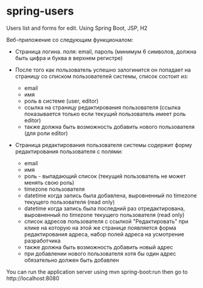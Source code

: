 # spring-users

Users list and forms for edit. Using Spring Boot, JSP, H2

Веб-приложение со следующим функционалом:

- Страница логина. поля: email, пароль (минимум 6 символов, должна быть цифра и буква в верхнем регистре)
- После того как пользователь успешно залогинится он попадает на страницу со списком пользователей системы, список состоит из:
    - email
    - имя
    - роль в системе (user, editor)
    - ссылка на страницу редактирования пользователя (ссылка показывается только если текущий пользователь имеет роль editor)
    - также должна быть возможность добавить нового пользователя (для роли editor)

- Страница редактирования пользователя системы содержит форму редактирования пользователя с полями:
    - email
    - имя
    - роль - выпадающий список (текущий пользователь не может менять свою роль)
    - timezone пользователя
    - datetime когда запись была добавлена, выровненный по timezone текущего пользователя (read only)
    - datetime когда запись была последний раз отредактирована, выровненный по timezone текущего пользователя (read only)
    - список адресов пользователя с ссылкой "Редактировать" при клике на которую на этой же странице появляется форма редактирования адреса, набор полей адреса на усмотрение разработчика
    - также должна быть возможность добавить новый адрес
    - при добавлении нового пользователя хотя бы один адрес обязательно должен быть добавлен
	
You can run the application server using mvn spring-boot:run
then go to http://localhost:8080